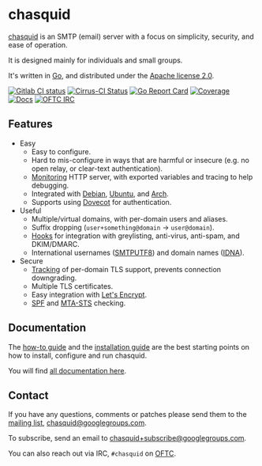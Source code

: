 
# chasquid

[chasquid](https://blitiri.com.ar/p/chasquid) is an SMTP (email) server with a
focus on simplicity, security, and ease of operation.

It is designed mainly for individuals and small groups.

It's written in [Go](https://golang.org), and distributed under the
[Apache license 2.0](http://en.wikipedia.org/wiki/Apache_License).

[![Gitlab CI status](https://gitlab.com/albertito/chasquid/badges/master/pipeline.svg)](https://gitlab.com/albertito/chasquid/pipelines)
[![Cirrus-CI Status](https://api.cirrus-ci.com/github/albertito/chasquid.svg?branch=next)](https://cirrus-ci.com/github/albertito/chasquid)
[![Go Report Card](https://goreportcard.com/badge/github.com/albertito/chasquid)](https://goreportcard.com/report/github.com/albertito/chasquid)
[![Coverage](https://img.shields.io/badge/coverage-next-brightgreen.svg)](https://blitiri.com.ar/p/chasquid/coverage.html)  
[![Docs](https://img.shields.io/badge/docs-reference-blue.svg)](https://blitiri.com.ar/p/chasquid/)
[![OFTC IRC](https://img.shields.io/badge/chat-oftc-blue.svg)](https://webchat.oftc.net/?channels=%23chasquid)


## Features

* Easy
    * Easy to configure.
    * Hard to mis-configure in ways that are harmful or insecure (e.g. no open
      relay, or clear-text authentication).
    * [Monitoring] HTTP server, with exported variables and tracing to help
      debugging.
    * Integrated with [Debian], [Ubuntu], and [Arch].
    * Supports using [Dovecot] for authentication.
* Useful
    * Multiple/virtual domains, with per-domain users and aliases.
    * Suffix dropping (`user+something@domain` → `user@domain`).
    * [Hooks] for integration with greylisting, anti-virus, anti-spam, and
      DKIM/DMARC.
    * International usernames ([SMTPUTF8]) and domain names ([IDNA]).
* Secure
    * [Tracking] of per-domain TLS support, prevents connection downgrading.
    * Multiple TLS certificates.
    * Easy integration with [Let's Encrypt].
    * [SPF] and [MTA-STS] checking.


[Arch]: https://blitiri.com.ar/p/chasquid/install/#arch
[Debian]: https://blitiri.com.ar/p/chasquid/install/#debianubuntu
[Dovecot]: https://blitiri.com.ar/p/chasquid/dovecot/
[Hooks]: https://blitiri.com.ar/p/chasquid/hooks/
[IDNA]: https://en.wikipedia.org/wiki/Internationalized_domain_name
[Let's Encrypt]: https://letsencrypt.org
[MTA-STS]: https://tools.ietf.org/html/rfc8461
[Monitoring]: https://blitiri.com.ar/p/chasquid/monitoring/
[SMTPUTF8]: https://en.wikipedia.org/wiki/Extended_SMTP#SMTPUTF8
[SPF]: https://en.wikipedia.org/wiki/Sender_Policy_Framework
[Tracking]: https://blitiri.com.ar/p/chasquid/sec-levels/
[Ubuntu]: https://blitiri.com.ar/p/chasquid/install/#debianubuntu


## Documentation

The [how-to guide](https://blitiri.com.ar/p/chasquid/howto/) and the
[installation guide](https://blitiri.com.ar/p/chasquid/install/) are the
best starting points on how to install, configure and run chasquid.

You will find [all documentation here](https://blitiri.com.ar/p/chasquid/).


## Contact

If you have any questions, comments or patches please send them to the [mailing
list](https://groups.google.com/forum/#!forum/chasquid),
chasquid@googlegroups.com.

To subscribe, send an email to chasquid+subscribe@googlegroups.com.

You can also reach out via IRC, `#chasquid` on [OFTC](https://oftc.net/).


